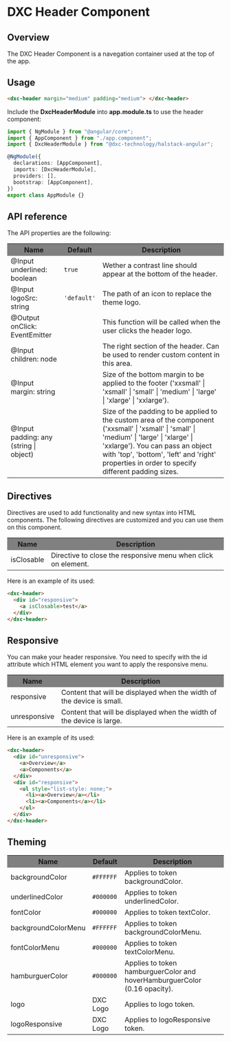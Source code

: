# DXC Header Component

## Overview

The DXC Header Component is a navegation container used at the top of the app.

## Usage

```html
<dxc-header margin="medium" padding="medium"> </dxc-header>
```

Include the **DxcHeaderModule** into **app.module.ts** to use the header component:

```ts
import { NgModule } from "@angular/core";
import { AppComponent } from "./app.component";
import { DxcHeaderModule } from "@dxc-technology/halstack-angular";

@NgModule({
  declarations: [AppComponent],
  imports: [DxcHeaderModule],
  providers: [],
  bootstrap: [AppComponent],
})
export class AppModule {}
```

## API reference

The API properties are the following:

<table>
    <tr style="background-color: grey">
        <th>Name</th>
        <th>Default</th>
        <th>Description</th>
    </tr>
    <tr>
        <td>@Input<br>underlined: boolean</td>
        <td>
            <code>true</code>
        </td>
        <td>
            Wether a contrast line should appear at the bottom of the header.
        </td>
    </tr>
    <tr>
        <td>@Input<br>logoSrc: string</td>
        <td>
            <code>'default'</code>
        </td>
        <td>The path of an icon to replace the theme logo.</td>
    </tr>
    <tr>
        <td>@Output<br>onClick: EventEmitter</td>
        <td></td>
        <td>
            This function will be called when the user clicks the header logo.
        </td>
    </tr>
    <tr>
        <td>@Input<br>children: node</td>
        <td></td>
        <td>
            The right section of the header. Can be used to render custom content
            in this area.
        </td>
    </tr>
    <tr>
        <td>@Input<br>margin: string</td>
        <td></td>
        <td>
            Size of the bottom margin to be applied to the footer ('xxsmall' |
            'xsmall' | 'small' | 'medium' | 'large' | 'xlarge' | 'xxlarge').
        </td>
    </tr>
    <tr>
        <td>@Input<br>padding: any (string | object)</td>
        <td></td>
        <td>
            Size of the padding to be applied to the custom area of the component
            ('xxsmall' | 'xsmall' | 'small' | 'medium' | 'large' | 'xlarge' |
            'xxlarge'). You can pass an object with 'top', 'bottom', 'left' and
            'right' properties in order to specify different padding sizes.
        </td>
    </tr>
</table>

## Directives

Directives are used to add functionality and new syntax into HTML components. The following directives are customized and you can use them on this component.

<table>
    <tr style="background-color: grey">
        <th>Name</th>
        <th>Description</th>
    </tr>
    <tr>
        <td>isClosable</td>
        <td>Directive to close the responsive menu when click on element.</td>
    </tr>
</table>

Here is an example of its used:

```html
<dxc-header>
  <div id="responsive">
    <a isClosable>test</a>
  </div>
</dxc-header>
```

## Responsive

You can make your header responsive. You need to specify with the id attribute which HTML element you want to apply the responsive menu.

<table>
    <tr style="background-color: grey">
        <th>Name</th>
        <th>Description</th>
    </tr>
    <tr>
        <td>responsive</td>
        <td>Content that will be displayed when the width of the device is small.</td>
    </tr>
    <tr>
        <td>unresponsive</td>
        <td>Content that will be displayed when the width of the device is large.</td>
    </tr>
</table>

Here is an example of its used:

```html
<dxc-header>
  <div id="unresponsive">
    <a>Overview</a>
    <a>Components</a>
  </div>
  <div id="responsive">
    <ul style="list-style: none;">
      <li><a>Overview</a></li>
      <li><a>Components</a></li>
    </ul>
  </div>
</dxc-header>
```

## Theming

<table>
    <tr style="background-color: grey">
      <th>Name</th>
      <th>Default</th>
      <th>Description</th>
    </tr>
    <tr>
      <td>backgroundColor</td>
      <td>
        <code>#FFFFFF</code>
      </td>
      <td>Applies to token backgroundColor.</td>
    </tr>
    <tr>
      <td>underlinedColor</td>
      <td>
        <code>#000000</code>
      </td>
      <td>Applies to token underlinedColor.</td>
    </tr>
    <tr>
      <td>fontColor</td>
      <td>
        <code>#000000</code>
      </td>
      <td>Applies to token textColor.</td>
    </tr>
    <tr>
      <td>backgroundColorMenu</td>
      <td>        
        <code>#FFFFFF</code>
      </td>
      <td>Applies to token backgroundColorMenu.</td>
    </tr>
    <tr>
      <td>fontColorMenu</td>
      <td>
        <code>#000000</code>
      </td>
      <td>Applies to token textColorMenu.</td>
    </tr>
    <tr>
      <td>hamburguerColor</td>
        <td>
          <code>#000000</code>
        </td>
      <td>Applies to token hamburguerColor and hoverHamburguerColor (0.16 opacity).</td>
    </tr>
    <tr>
        <td>logo</td>
        <td>DXC Logo</td>
        <td>Applies to logo token.</td>
    </tr>
    <tr>
        <td>logoResponsive</td>
        <td>DXC Logo</td>
        <td>Applies to logoResponsive token.</td>
    </tr>
</table>
